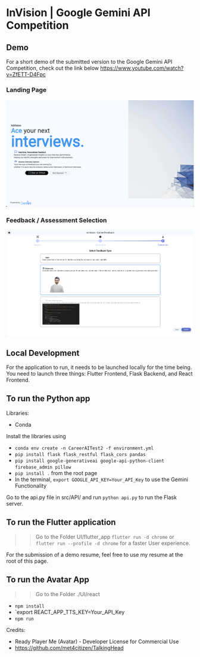 # InVision | Google Gemini API Competition 

## Demo 
For a short demo of the submitted version to the Google Gemini API Competition, check out the link below
https://www.youtube.com/watch?v=ZfETT-D4Fpc

### Landing Page
![](./README_Figures/LandingPagev1.png)

### Feedback / Assessment Selection
![](./README_Figures/FeedbackTypesv1.png)




## Local Development

For the application to run, it needs to be launched locally for the time being. 
You need to launch three things:  Flutter Frontend, Flask Backend, and React Frontend.



## To run the Python app
Libraries: 
- Conda

  
Install the libraries using 
- `conda env create -n CareerAITest2 -f environment.yml`
- `pip install flask flask_restful flask_cors pandas`
- `pip install google-generativeai google-api-python-client  firebase_admin pillow`
- `pip install .` from the root page
- In the terminal, `export GOOGLE_API_KEY=Your_API_Key` to use the Gemini Functionality

Go to the api.py file in src/API/ and 
run `python api.py` to run the Flask server.

## To run the Flutter application
>> Go to the Folder UI/flutter_app
`flutter run -d chrome`
or
`flutter run --profile -d chrome` for a faster User experience.

For the submission of a demo resume, feel free to use my resume at the root of this page.

## To run the Avatar App 
>> Go to the Folder ./UI/react

- `npm install`
- `export REACT_APP_TTS_KEY=Your_API_Key
- `npm run`


Credits: 
- Ready Player Me (Avatar) - Developer License for Commercial Use
- https://github.com/met4citizen/TalkingHead

